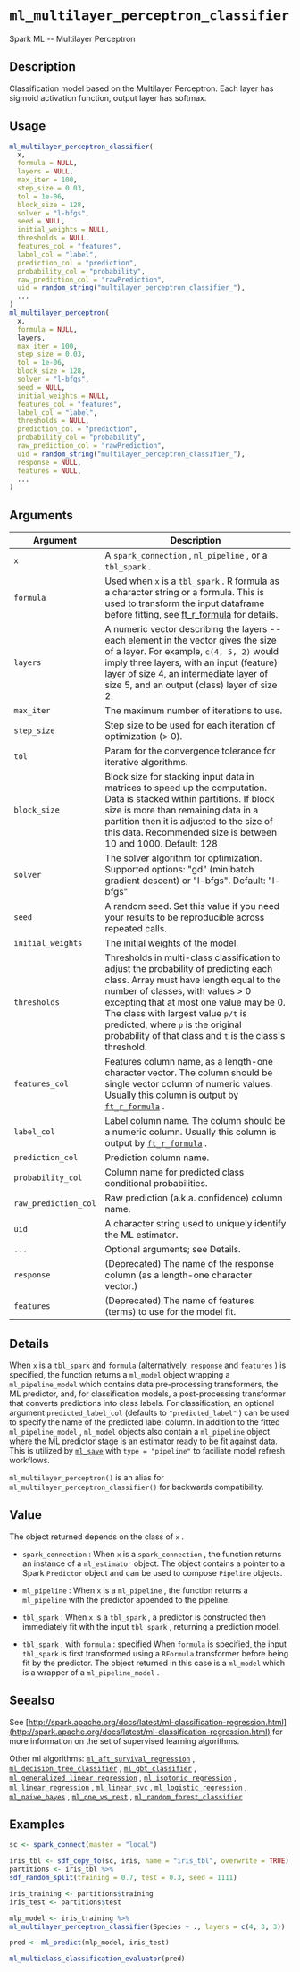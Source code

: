# `ml_multilayer_perceptron_classifier`

Spark ML -- Multilayer Perceptron


## Description

Classification model based on the Multilayer Perceptron. Each layer has sigmoid activation function, output layer has softmax.


## Usage

```r
ml_multilayer_perceptron_classifier(
  x,
  formula = NULL,
  layers = NULL,
  max_iter = 100,
  step_size = 0.03,
  tol = 1e-06,
  block_size = 128,
  solver = "l-bfgs",
  seed = NULL,
  initial_weights = NULL,
  thresholds = NULL,
  features_col = "features",
  label_col = "label",
  prediction_col = "prediction",
  probability_col = "probability",
  raw_prediction_col = "rawPrediction",
  uid = random_string("multilayer_perceptron_classifier_"),
  ...
)
ml_multilayer_perceptron(
  x,
  formula = NULL,
  layers,
  max_iter = 100,
  step_size = 0.03,
  tol = 1e-06,
  block_size = 128,
  solver = "l-bfgs",
  seed = NULL,
  initial_weights = NULL,
  features_col = "features",
  label_col = "label",
  thresholds = NULL,
  prediction_col = "prediction",
  probability_col = "probability",
  raw_prediction_col = "rawPrediction",
  uid = random_string("multilayer_perceptron_classifier_"),
  response = NULL,
  features = NULL,
  ...
)
```


## Arguments

Argument      |Description
------------- |----------------
`x`     |     A `spark_connection` , `ml_pipeline` , or a `tbl_spark` .
`formula`     |     Used when `x` is a `tbl_spark` . R formula as a character string or a formula. This is used to transform the input dataframe before fitting, see [ft_r_formula](#ftrformula) for details.
`layers`     |     A numeric vector describing the layers -- each element in the vector gives the size of a layer. For example, `c(4, 5, 2)` would imply three layers, with an input (feature) layer of size 4, an intermediate layer of size 5, and an output (class) layer of size 2.
`max_iter`     |     The maximum number of iterations to use.
`step_size`     |     Step size to be used for each iteration of optimization (> 0).
`tol`     |     Param for the convergence tolerance for iterative algorithms.
`block_size`     |     Block size for stacking input data in matrices to speed up the computation. Data is stacked within partitions. If block size is more than remaining data in a partition then it is adjusted to the size of this data. Recommended size is between 10 and 1000. Default: 128
`solver`     |     The solver algorithm for optimization. Supported options: "gd" (minibatch gradient descent) or "l-bfgs". Default: "l-bfgs"
`seed`     |     A random seed. Set this value if you need your results to be reproducible across repeated calls.
`initial_weights`     |     The initial weights of the model.
`thresholds`     |     Thresholds in multi-class classification to adjust the probability of predicting each class. Array must have length equal to the number of classes, with values > 0 excepting that at most one value may be 0. The class with largest value `p/t` is predicted, where `p` is the original probability of that class and `t` is the class's threshold.
`features_col`     |     Features column name, as a length-one character vector. The column should be single vector column of numeric values. Usually this column is output by [`ft_r_formula`](#ftrformula) .
`label_col`     |     Label column name. The column should be a numeric column. Usually this column is output by [`ft_r_formula`](#ftrformula) .
`prediction_col`     |     Prediction column name.
`probability_col`     |     Column name for predicted class conditional probabilities.
`raw_prediction_col`     |     Raw prediction (a.k.a. confidence) column name.
`uid`     |     A character string used to uniquely identify the ML estimator.
`...`     |     Optional arguments; see Details.
`response`     |     (Deprecated) The name of the response column (as a length-one character vector.)
`features`     |     (Deprecated) The name of features (terms) to use for the model fit.


## Details

When `x` is a `tbl_spark` and `formula` (alternatively, `response` and `features` ) is specified, the function returns a `ml_model` object wrapping a `ml_pipeline_model` which contains data pre-processing transformers, the ML predictor, and, for classification models, a post-processing transformer that converts predictions into class labels. For classification, an optional argument `predicted_label_col` (defaults to `"predicted_label"` ) can be used to specify the name of the predicted label column. In addition to the fitted `ml_pipeline_model` , `ml_model` objects also contain a `ml_pipeline` object where the ML predictor stage is an estimator ready to be fit against data. This is utilized by [`ml_save`](#mlsave) with `type = "pipeline"` to faciliate model refresh workflows.
 
 `ml_multilayer_perceptron()` is an alias for `ml_multilayer_perceptron_classifier()` for backwards compatibility.


## Value

The object returned depends on the class of `x` .
 
   

*   `spark_connection` : When `x` is a `spark_connection` , the function returns an instance of a `ml_estimator` object. The object contains a pointer to a Spark `Predictor` object and can be used to compose  `Pipeline` objects.   

*   `ml_pipeline` : When `x` is a `ml_pipeline` , the function returns a `ml_pipeline` with the predictor appended to the pipeline.   

*   `tbl_spark` : When `x` is a `tbl_spark` , a predictor is constructed then immediately fit with the input `tbl_spark` , returning a prediction model.   

*   `tbl_spark` , with `formula` : specified When `formula`  is specified, the input `tbl_spark` is first transformed using a  `RFormula` transformer before being fit by the predictor. The object returned in this case is a `ml_model` which is a wrapper of a `ml_pipeline_model` .


## Seealso

See [http://spark.apache.org/docs/latest/ml-classification-regression.html](http://spark.apache.org/docs/latest/ml-classification-regression.html) for
 more information on the set of supervised learning algorithms.
 
 Other ml algorithms:
 [`ml_aft_survival_regression`](#mlaftsurvivalregression) ,
 [`ml_decision_tree_classifier`](#mldecisiontreeclassifier) ,
 [`ml_gbt_classifier`](#mlgbtclassifier) ,
 [`ml_generalized_linear_regression`](#mlgeneralizedlinearregression) ,
 [`ml_isotonic_regression`](#mlisotonicregression) ,
 [`ml_linear_regression`](#mllinearregression) ,
 [`ml_linear_svc`](#mllinearsvc) ,
 [`ml_logistic_regression`](#mllogisticregression) ,
 [`ml_naive_bayes`](#mlnaivebayes) ,
 [`ml_one_vs_rest`](#mlonevsrest) ,
 [`ml_random_forest_classifier`](#mlrandomforestclassifier)


## Examples

```r
sc <- spark_connect(master = "local")

iris_tbl <- sdf_copy_to(sc, iris, name = "iris_tbl", overwrite = TRUE)
partitions <- iris_tbl %>%
sdf_random_split(training = 0.7, test = 0.3, seed = 1111)

iris_training <- partitions$training
iris_test <- partitions$test

mlp_model <- iris_training %>%
ml_multilayer_perceptron_classifier(Species ~ ., layers = c(4, 3, 3))

pred <- ml_predict(mlp_model, iris_test)

ml_multiclass_classification_evaluator(pred)
```


